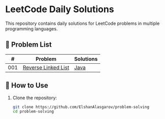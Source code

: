 # LeetCode Daily Solutions  

This repository contains daily solutions for LeetCode problems in multiple programming languages.  

## 📌 Problem List  

| #  | Problem | Solutions |
|----|---------|-----------|
| 001 | [Reverse Linked List](https://leetcode.com/problems/reverse-linked-list/description/) | [Java](leetcode/java/ReverseLinkedList.java)



## 🚀 How to Use  

1. Clone the repository:  
   ```bash
   git clone https://github.com/ElshanAlasgarov/problem-solving
   cd problem-solving
